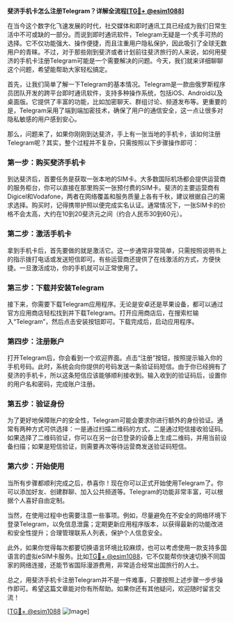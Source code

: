 **斐济手机卡怎么注册Telegram？详解全流程[[TG💪+ @esim1088](https://t.me/s/esim1088)]**

在当今这个数字化飞速发展的时代，社交媒体和即时通讯工具已经成为我们日常生活中不可或缺的一部分。而说到即时通讯软件，Telegram无疑是一个炙手可热的选择。它不仅功能强大、操作便捷，而且注重用户隐私保护，因此吸引了全球无数用户的青睐。不过，对于那些刚到斐济或者计划前往斐济旅行的人来说，如何用斐济的手机卡注册Telegram可能是一个需要解决的问题。今天，我们就来详细聊聊这个问题，希望能帮助大家轻松搞定。

首先，让我们简单了解一下Telegram的基本情况。Telegram是一款由俄罗斯程序员团队开发的跨平台即时通讯软件，支持多种操作系统，包括iOS、Android以及桌面版。它提供了丰富的功能，比如加密聊天、群组讨论、频道发布等。更重要的是，Telegram采用了端到端加密技术，确保了用户的通信安全，这一点让很多对隐私敏感的用户感到安心。

那么，问题来了，如果你刚刚到达斐济，手上有一张当地的手机卡，该如何注册Telegram呢？其实，整个过程并不复杂，只需按照以下步骤操作即可：

### **第一步：购买斐济手机卡**

到达斐济后，首要任务是获取一张本地的SIM卡。大多数国际机场都会提供运营商的服务柜台，你可以直接在那里购买一张预付费的SIM卡。斐济的主要运营商有Digicel和Vodafone，两者在网络覆盖和服务质量上各有千秋，建议根据自己的需求选择。购买时，记得携带护照以便完成实名认证。通常情况下，一张SIM卡的价格不会太高，大约在10到20斐济元之间（约合人民币30到60元）。

### **第二步：激活手机卡**

拿到手机卡后，首先要做的就是激活它。这一步通常非常简单，只需按照说明书上的指示拨打电话或发送短信即可。有些运营商还提供了在线激活的方式，方便快捷。一旦激活成功，你的手机就可以正常使用了。

### **第三步：下载并安装Telegram**

接下来，你需要下载Telegram应用程序。无论是安卓还是苹果设备，都可以通过官方应用商店轻松找到并下载Telegram。打开应用商店后，在搜索栏输入“Telegram”，然后点击安装按钮即可。下载完成后，启动应用程序。

### **第四步：注册账户**

打开Telegram后，你会看到一个欢迎界面。点击“注册”按钮，按照提示输入你的手机号码。此时，系统会向你提供的号码发送一条验证码短信。由于你已经拥有了斐济的手机卡，所以这条短信应该能够顺利接收到。输入收到的验证码后，设置你的用户名和密码，完成账户注册。

### **第五步：验证身份**

为了更好地保障账户的安全性，Telegram可能会要求你进行额外的身份验证。通常有两种方式可供选择：一是通过扫描二维码的方式，二是通过短信接收验证码。如果选择了二维码验证，你可以在另一台已登录的设备上生成二维码，并用当前设备扫描；如果是短信验证，则需要再次等待运营商发送验证码短信。

### **第六步：开始使用**

当所有步骤都顺利完成之后，恭喜你！现在你可以正式开始使用Telegram了。你可以添加好友、创建群聊、加入公共频道等。Telegram的功能非常丰富，可以根据个人喜好自由定制。

当然，在使用过程中也需要注意一些事项。例如，尽量避免在不安全的网络环境下登录Telegram，以免信息泄露；定期更新应用程序版本，以获得最新的功能改进和安全性提升；合理管理联系人列表，保护个人信息安全。

此外，如果你觉得每次都要切换语言环境比较麻烦，也可以考虑使用一款支持多国语言的虚拟eSIM卡服务。比如[TG💪+ @esim1088](https://t.me/s/esim1088)，它不仅能帮你快速切换不同国家的网络连接，还能节省国际漫游费用，非常适合经常出国旅行的人士。

总之，用斐济手机卡注册Telegram并不是一件难事，只要按照上述步骤一步步操作即可。希望这篇文章能对你有所帮助。如果你还有其他疑问，欢迎随时留言交流！

[[TG💪+ @esim1088](https://t.me/s/esim1088) ![Image](https://i.postimg.cc/4NQfJmqS/Snipaste-2025-05-13-00-14-12.png)]